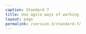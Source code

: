 ```yaml
---
caption: Standard 7
title: Use agile ways of working
layout: page
permalink: /version-3/standard-7/
---
```

